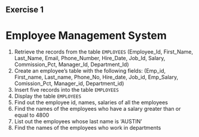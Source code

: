 ## Exercise 1
# Employee Management System

1. Retrieve the records from the table `EMPLOYEES` (Employee_Id, First_Name, Last_Name, Email, Phone_Number, Hire_Date, Job_Id, Salary, Commission_Pct, Manager_Id, Department_Id)
2. Create an employee’s table with the following fields: (Emp_id, First_name, Last_name, Phone_No, Hire_date, Job_id, Emp_Salary, Comission_Pct, Manager_id, Department_id)
3. Insert five records into the table `EMPLOYEES`
4. Display the table `EMPLOYEES`
5. Find out the employee id, names, salaries of all the employees
6. Find the names of the employees who have a salary greater than or equal to 4800
7. List out the employees whose last name is ‘AUSTIN’
8. Find the names of the employees who work in departments
